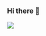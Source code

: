 ### Hi there 👋
![](https://scontent.fbkk13-1.fna.fbcdn.net/v/t1.0-9/52550203_2339610199395481_7647920686278639616_o.jpg?_nc_cat=108&ccb=2&_nc_sid=0debeb&_nc_eui2=AeET-A-1FjdEOUwg5kBRuD-lJJM9NxM_pfIkkz03Ez-l8ijjk-PlOGicKzcomk_pEWtwyLmtUSlIBFinnGSijC02&_nc_ohc=HfkJWqX-y0oAX9tUw5B&_nc_ht=scontent.fbkk13-1.fna&oh=533d1d6782f49c2de331ab66f532c61c&oe=602FCF80)
<!--
**meawmeow/meawmeow** is a ✨ _special_ ✨ repository because its `README.md` (this file) appears on your GitHub profile.

Here are some ideas to get you started:

- 🔭 I’m currently working on ...
- 🌱 I’m currently learning ...
- 👯 I’m looking to collaborate on ...
- 🤔 I’m looking for help with ...
- 💬 Ask me about ...
- 📫 How to reach me: ...
- 😄 Pronouns: ...
- ⚡ Fun fact: ...
-->
